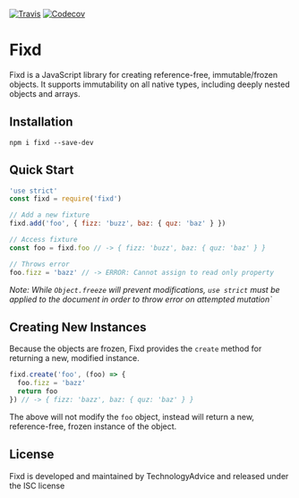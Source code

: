 [![Travis](https://img.shields.io/travis/TechnologyAdvice/fixd.svg)](https://travis-ci.org/TechnologyAdvice/fixd)
[![Codecov](https://img.shields.io/codecov/c/github/TechnologyAdvice/fixd.svg)](https://codecov.io/gh/TechnologyAdvice/fixd)

# Fixd

Fixd is a JavaScript library for creating reference-free, immutable/frozen objects. It supports immutability on all native types, including deeply nested objects and arrays.

## Installation

`npm i fixd --save-dev`

## Quick Start

```javascript
'use strict'
const fixd = require('fixd')

// Add a new fixture
fixd.add('foo', { fizz: 'buzz', baz: { quz: 'baz' } })

// Access fixture
const foo = fixd.foo // -> { fizz: 'buzz', baz: { quz: 'baz' } }

// Throws error
foo.fizz = 'bazz' // -> ERROR: Cannot assign to read only property
```

_Note: While `Object.freeze` will prevent modifications, `use strict` must be applied to the document in order to throw error on attempted mutation`_

## Creating New Instances

Because the objects are frozen, Fixd provides the `create` method for returning a new, modified instance.

```javascript
fixd.create('foo', (foo) => {
  foo.fizz = 'bazz'
  return foo
}) // -> { fizz: 'bazz', baz: { quz: 'baz' } }
```

The above will not modify the `foo` object, instead will return a new, reference-free, frozen instance of the object.

## License

Fixd is developed and maintained by TechnologyAdvice and released under the ISC license